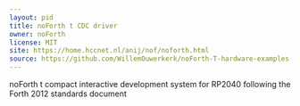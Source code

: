 ```yaml
---
layout: pid
title: noForth t CDC driver
owner: noForth
license: MIT
site: https://home.hccnet.nl/anij/nof/noforth.html
source: https://github.com/WillemOuwerkerk/noForth-T-hardware-examples-RP2040/blob/main/README.md
---
```

noForth t compact interactive development system for RP2040
following the Forth 2012 standards document


